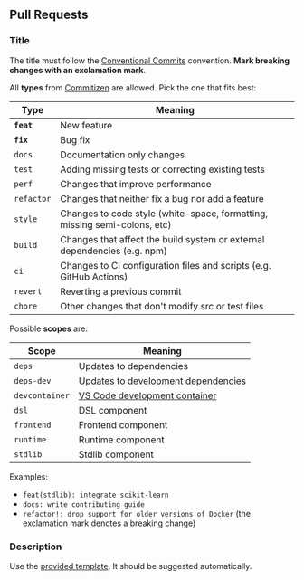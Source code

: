 ## Pull Requests

### Title

The title must follow the [Conventional Commits](https://www.conventionalcommits.org/en/v1.0.0/) convention. **Mark breaking changes with an exclamation mark**.

All **types** from [Commitizen](https://github.com/commitizen/conventional-commit-types/blob/master/index.json) are allowed. Pick the one that fits best:

| Type       | Meaning                                                                   |
| ---------- | ------------------------------------------------------------------------- |
| **`feat`** | New feature                                                               |
| **`fix`**  | Bug fix                                                                   |
| `docs`     | Documentation only changes                                                |
| `test`     | Adding missing tests or correcting existing tests                         |
| `perf`     | Changes that improve performance                                          |
| `refactor` | Changes that neither fix a bug nor add a feature                          |
| `style`    | Changes to code style (white-space, formatting, missing semi-colons, etc) |
| `build`    | Changes that affect the build system or external dependencies (e.g. npm)  |
| `ci`       | Changes to CI configuration files and scripts (e.g. GitHub Actions)       |
| `revert`   | Reverting a previous commit                                               |
| `chore`    | Other changes that don't modify src or test files                         |

Possible **scopes** are:

| Scope          | Meaning                                                                               |
| -------------- | ------------------------------------------------------------------------------------- |
| `deps`         | Updates to dependencies                                                               |
| `deps-dev`     | Updates to development dependencies                                                   |
| `devcontainer` | [VS Code development container](https://code.visualstudio.com/docs/remote/containers) |
| `dsl`          | DSL component                                                                         |
| `frontend`     | Frontend component                                                                    |
| `runtime`      | Runtime component                                                                     |
| `stdlib`       | Stdlib component                                                                      |

Examples:

- `feat(stdlib): integrate scikit-learn`
- `docs: write contributing guide`
- `refactor!: drop support for older versions of Docker` (the exclamation mark denotes a breaking change)

### Description

Use the [provided template](./pull_request_template.md). It should be suggested automatically.
